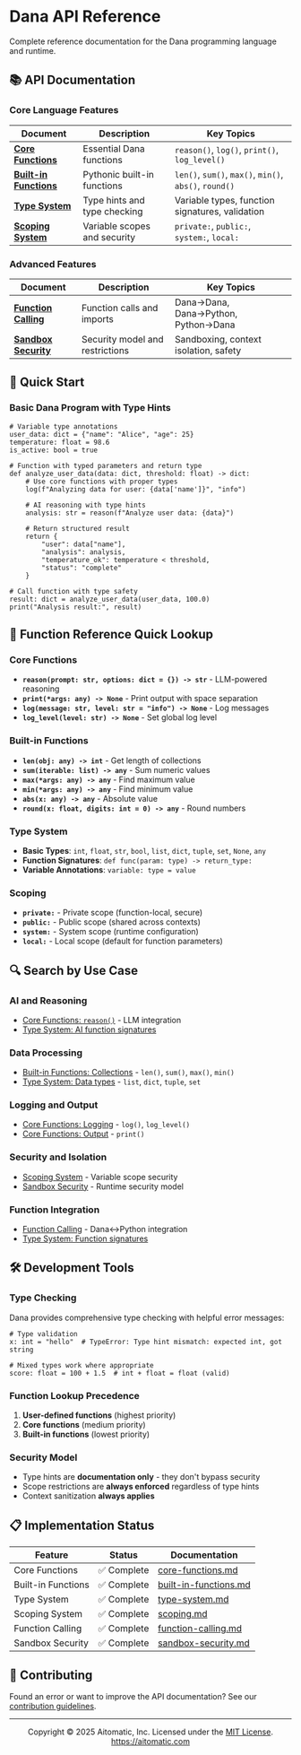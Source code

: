 # Dana API Reference

Complete reference documentation for the Dana programming language and runtime.

## 📚 API Documentation

### Core Language Features

| Document | Description | Key Topics |
|----------|-------------|------------|
| **[Core Functions](core-functions.md)** | Essential Dana functions | `reason()`, `log()`, `print()`, `log_level()` |
| **[Built-in Functions](built-in-functions.md)** | Pythonic built-in functions | `len()`, `sum()`, `max()`, `min()`, `abs()`, `round()` |
| **[Type System](type-system.md)** | Type hints and type checking | Variable types, function signatures, validation |
| **[Scoping System](scoping.md)** | Variable scopes and security | `private:`, `public:`, `system:`, `local:` |

### Advanced Features

| Document | Description | Key Topics |
|----------|-------------|------------|
| **[Function Calling](function-calling.md)** | Function calls and imports | Dana→Dana, Dana→Python, Python→Dana |
| **[Sandbox Security](sandbox-security.md)** | Security model and restrictions | Sandboxing, context isolation, safety |

## 🚀 Quick Start

### Basic Dana Program with Type Hints
```dana
# Variable type annotations
user_data: dict = {"name": "Alice", "age": 25}
temperature: float = 98.6
is_active: bool = true

# Function with typed parameters and return type
def analyze_user_data(data: dict, threshold: float) -> dict:
    # Use core functions with proper types
    log(f"Analyzing data for user: {data['name']}", "info")
    
    # AI reasoning with type hints
    analysis: str = reason(f"Analyze user data: {data}")
    
    # Return structured result
    return {
        "user": data["name"],
        "analysis": analysis,
        "temperature_ok": temperature < threshold,
        "status": "complete"
    }

# Call function with type safety
result: dict = analyze_user_data(user_data, 100.0)
print("Analysis result:", result)
```

## 📖 Function Reference Quick Lookup

### Core Functions
- **`reason(prompt: str, options: dict = {}) -> str`** - LLM-powered reasoning
- **`print(*args: any) -> None`** - Print output with space separation
- **`log(message: str, level: str = "info") -> None`** - Log messages
- **`log_level(level: str) -> None`** - Set global log level

### Built-in Functions
- **`len(obj: any) -> int`** - Get length of collections
- **`sum(iterable: list) -> any`** - Sum numeric values
- **`max(*args: any) -> any`** - Find maximum value
- **`min(*args: any) -> any`** - Find minimum value
- **`abs(x: any) -> any`** - Absolute value
- **`round(x: float, digits: int = 0) -> any`** - Round numbers

### Type System
- **Basic Types**: `int`, `float`, `str`, `bool`, `list`, `dict`, `tuple`, `set`, `None`, `any`
- **Function Signatures**: `def func(param: type) -> return_type:`
- **Variable Annotations**: `variable: type = value`

### Scoping
- **`private:`** - Private scope (function-local, secure)
- **`public:`** - Public scope (shared across contexts)
- **`system:`** - System scope (runtime configuration)
- **`local:`** - Local scope (default for function parameters)

## 🔍 Search by Use Case

### AI and Reasoning
- [Core Functions: `reason()`](core-functions.md#reason) - LLM integration
- [Type System: AI function signatures](type-system.md#ai-functions)

### Data Processing
- [Built-in Functions: Collections](built-in-functions.md#collections) - `len()`, `sum()`, `max()`, `min()`
- [Type System: Data types](type-system.md#data-types) - `list`, `dict`, `tuple`, `set`

### Logging and Output
- [Core Functions: Logging](core-functions.md#logging-functions) - `log()`, `log_level()`
- [Core Functions: Output](core-functions.md#output-functions) - `print()`

### Security and Isolation
- [Scoping System](scoping.md) - Variable scope security
- [Sandbox Security](sandbox-security.md) - Runtime security model

### Function Integration
- [Function Calling](function-calling.md) - Dana↔Python integration
- [Type System: Function signatures](type-system.md#function-signatures)

## 🛠️ Development Tools

### Type Checking
Dana provides comprehensive type checking with helpful error messages:
```dana
# Type validation
x: int = "hello"  # TypeError: Type hint mismatch: expected int, got string

# Mixed types work where appropriate
score: float = 100 + 1.5  # int + float = float (valid)
```

### Function Lookup Precedence
1. **User-defined functions** (highest priority)
2. **Core functions** (medium priority) 
3. **Built-in functions** (lowest priority)

### Security Model
- Type hints are **documentation only** - they don't bypass security
- Scope restrictions are **always enforced** regardless of type hints
- Context sanitization **always applies**

## 📋 Implementation Status

| Feature | Status | Documentation |
|---------|--------|---------------|
| Core Functions | ✅ Complete | [core-functions.md](core-functions.md) |
| Built-in Functions | ✅ Complete | [built-in-functions.md](built-in-functions.md) |
| Type System | ✅ Complete | [type-system.md](type-system.md) |
| Scoping System | ✅ Complete | [scoping.md](scoping.md) |
| Function Calling | ✅ Complete | [function-calling.md](function-calling.md) |
| Sandbox Security | ✅ Complete | [sandbox-security.md](sandbox-security.md) |

## 🤝 Contributing

Found an error or want to improve the API documentation? See our [contribution guidelines](../../../for-contributors/README.md).

---

<p align="center">
Copyright © 2025 Aitomatic, Inc. Licensed under the <a href="../../../LICENSE.md">MIT License</a>.
<br/>
<a href="https://aitomatic.com">https://aitomatic.com</a>
</p> 